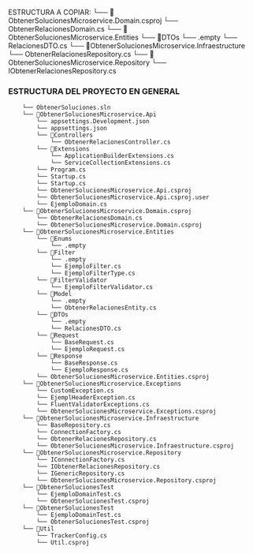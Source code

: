 ESTRUCTURA A COPIAR:
└── 📁ObtenerSolucionesMicroservice.Domain.csproj
        └── ObtenerRelacionesDomain.cs
└── 📁ObtenerSolucionesMicroservice.Entities
        └── 📁DTOs
            └── .empty
            └── RelacionesDTO.cs
└── 📁ObtenerSolucionesMicroservice.Infraestructure
        └── ObtenerRelacionesRepository.cs
└── 📁ObtenerSolucionesMicroservice.Repository
        └── IObtenerRelacionesRepository.cs


### ESTRUCTURA DEL PROYECTO EN GENERAL 
```
    └── ObtenerSoluciones.sln
    └── 📁ObtenerSolucionesMicroservice.Api
        └── appsettings.Development.json
        └── appsettings.json
        └── 📁Controllers
            └── ObtenerRelacionesController.cs
        └── 📁Extensions
            └── ApplicationBuilderExtensions.cs
            └── ServiceCollectionExtensions.cs
        └── Program.cs
        └── Startup.cs
        └── Startup.cs
        └── ObtenerSolucionesMicroservice.Api.csproj
        └── ObtenerSolucionesMicroservice.Api.csproj.user
        └── EjemploDomain.cs
    └── 📁ObtenerSolucionesMicroservice.Domain.csproj
        └── ObtenerRelacionesDomain.cs
        └── ObtenerSolucionesMicroservice.Domain.csproj
    └── 📁ObtenerSolucionesMicroservice.Entities
        └── 📁Enums
            └── .empty
        └── 📁Filter
            └── .empty
            └── EjemploFilter.cs
            └── EjemploFilterType.cs
        └── 📁FilterValidator
            └── EjemploFilterValidator.cs
        └── 📁Model
            └── .empty
            └── ObtenerRelacionesEntity.cs
        └── 📁DTOs
            └── .empty
            └── RelacionesDTO.cs
        └── 📁Request
            └── BaseRequest.cs
            └── EjemploRequest.cs
        └── 📁Response
            └── BaseResponse.cs
            └── EjemploResponse.cs
        └── ObtenerSolucionesMicroservice.Entities.csproj
    └── 📁ObtenerSolucionesMicroservice.Exceptions
        └── CustomException.cs
        └── EjemplHeaderException.cs
        └── FluentValidatorExceptions.cs
        └── ObtenerSolucionesMicroservice.Exceptions.csproj
    └── 📁ObtenerSolucionesMicroservice.Infraestructure
        └── BaseRepository.cs
        └── ConnectionFactory.cs
        └── ObtenerRelacionesRepository.cs
        └── ObtenerSolucionesMicroservice.Infraestructure.csproj
    └── 📁ObtenerSolucionesMicroservice.Repository
        └── IConnectionFactory.cs
        └── IObtenerRelacionesRepository.cs
        └── IGenericRepository.cs
        └── ObtenerSolucionesMicroservice.Repository.csproj
    └── 📁ObtenerSolucionesTest
        └── EjemploDomainTest.cs
        └── ObtenerSolucionesTest.csproj
    └── 📁ObtenerSolucionesTest
        └── EjemploDomainTest.cs
        └── ObtenerSolucionesTest.csproj
    └── 📁Util
        └── TrackerConfig.cs
        └── Util.csproj
```

